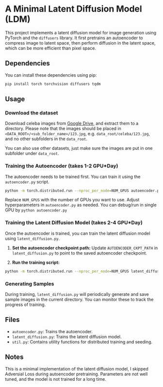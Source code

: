# A Minimal Latent Diffusion Model (LDM)

This project implements a latent diffusion model for image generation using PyTorch and the `diffusers` library.
It first pretrains an autoencoder to compress image to latent space, then perform diffusion in the latent space, which can be more efficient than pixel space.

## Dependencies
You can install these dependencies using pip:

```bash
pip install torch torchvision diffusers tqdm
```

## Usage

### Download the dataset
Download celeba images from [Google Drive](https://drive.google.com/uc?id=0B7EVK8r0v71pZjFTYXZWM3FlRnM), and extract them to a directory. Please note that the images should be placed in `<DATA_ROOT>/<sub_folder_name>/123.jpg`, e.g. `data_root/celeba/123.jpg`, and no other subfolders in the `data_root`.

You can also use other datasets, just make sure the images are put in one subfolder under `data_root`.

### Training the Autoencoder (takes 1-2 GPU*Day)

The autoencoder needs to be trained first. You can train it using the `autoencoder.py` script.

```bash
python -m torch.distributed.run --nproc_per_node=NUM_GPUS autoencoder.py
```

Replace `NUM_GPUS` with the number of GPUs you want to use. Adjust hyperparameters in `autoencoder.py` as needed.
You can debug/run in single GPU by `python autoencoder.py`

### Training the Latent Diffusion Model (takes 2-4 GPU*Day)

Once the autoencoder is trained, you can train the latent diffusion model using `latent_diffusion.py`.

1. **Set the autoencoder checkpoint path:** Update `AUTOENCODER_CKPT_PATH` in `latent_diffusion.py` to point to the saved autoencoder checkpoint.

2. **Run the training script:**

```bash
python -m torch.distributed.run --nproc_per_node=NUM_GPUS latent_diffusion.py
```
### Generating Samples

During training, `latent_diffusion.py` will periodically generate and save sample images in the current directory. You can monitor these to track the progress of training.

## Files 

-   `autoencoder.py`: Trains the autoencoder.
-   `latent_diffusion.py`: Trains the latent diffusion model.
-   `util.py`: Contains utility functions for distributed training and seeding.

## Notes
This is a minimal implementation of the latent diffusion model, I skipped Adversial Loss during autoencoder pretraining. Parameters are not well tuned, and the model is not trained for a long time. 

